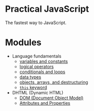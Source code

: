 # Practical JavaScript

The fastest way to JavaScript.

# Modules

- Language fundamentals
  - [variables and constants](/const-let-var)
  - [logical operators](/logical-operators)
  - [conditionals and loops](/conditionals-and-loops)
  - [data types](/data-types)
  - [objects, arrays, and destructuring](/objects-arrays)
  - [`this` keyword](/this)
- DHTML (Dynamic HTML)
  - [DOM (Document Object Model)](/document-object-model)
  - [Attributes and Properties](/dom-props-attrs)

